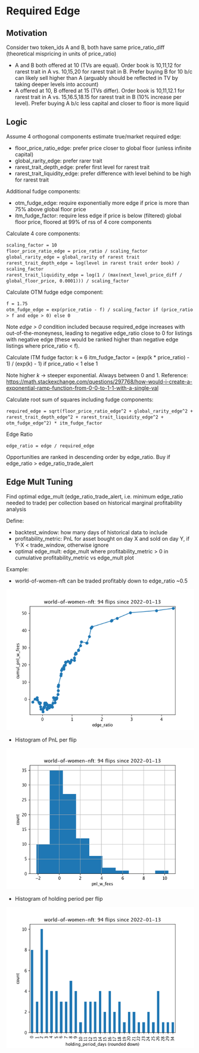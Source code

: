 # Required Edge

## Motivation
Consider two token_ids A and B, both have same price_ratio_diff (theoretical mispricing in units of price_ratio)
- A and B both offered at 10 (TVs are equal). Order book is 10,11,12 for rarest trait in A vs. 10,15,20 for rarest trait in B. Prefer buying B for 10 b/c can likely sell higher than A (arguably should be reflected in TV by taking deeper levels into account)
- A offered at 10, B offered at 15 (TVs differ). Order book is 10,11,12.1 for rarest trait in A vs. 15,16.5,18.15 for rarest trait in B (10% increase per level). Prefer buying A b/c less capital and closer to floor is more liquid

## Logic
Assume 4 orthogonal components estimate true/market required edge:
- floor_price_ratio_edge: prefer price closer to global floor (unless infinite capital)
- global_rarity_edge: prefer rarer trait
- rarest_trait_depth_edge: prefer first level for rarest trait
- rarest_trait_liquidity_edge: prefer difference with level behind to be high for rarest trait

Additional fudge components:
- otm_fudge_edge: require exponentially more edge if price is more than 75% above global floor price
- itm_fudge_factor: require less edge if price is below (filtered) global floor price, floored at 99% of rss of 4 core components

Calculate 4 core components:

	scaling_factor = 10
	floor_price_ratio_edge = price_ratio / scaling_factor
	global_rarity_edge = global_rarity of rarest trait
	rarest_trait_depth_edge = log(level in rarest trait order book) / scaling_factor
	rarest_trait_liquidity_edge = log(1 / (max(next_level_price_diff / global_floor_price, 0.0001))) / scaling_factor

Calculate OTM fudge edge component:

	f = 1.75
	otm_fudge_edge = exp(price_ratio - f) / scaling_factor if (price_ratio > f and edge > 0) else 0

Note *edge > 0* condition included because required_edge increases with out-of-the-moneyness, leading to negative edge_ratio close to 0 for listings with negative edge (these would be ranked higher than negative edge listings where price_ratio < f).

Calculate ITM fudge factor:
	k = 6
	itm_fudge_factor = (exp(k * price_ratio) - 1) / (exp(k) - 1) if price_ratio < 1 else 1

Note higher *k* -> steeper exponential. Always between 0 and 1. Reference: https://math.stackexchange.com/questions/297768/how-would-i-create-a-exponential-ramp-function-from-0-0-to-1-1-with-a-single-val

Calculate root sum of squares including fudge components:

	required_edge = sqrt(floor_price_ratio_edge^2 + global_rarity_edge^2 + rarest_trait_depth_edge^2 + rarest_trait_liquidity_edge^2 + otm_fudge_edge^2) * itm_fudge_factor

Edge Ratio

	edge_ratio = edge / required_edge

Opportunities are ranked in descending order by edge_ratio. Buy if edge_ratio > edge_ratio_trade_alert

## Edge Mult Tuning
Find optimal edge_mult (edge_ratio_trade_alert, i.e. minimum edge_ratio needed to trade) per collection based on historical marginal profitability analysis

Define:
- backtest_window: how many days of historical data to include
- profitability_metric: PnL for asset bought on day X and sold on day Y, if Y-X < trade_window, otherwise ignore
- optimal edge_mult: edge_mult where profitability_metric > 0 in cumulative profitability_metric vs edge_mult plot

Example:
- world-of-women-nft can be traded profitably down to edge_ratio ~0.5

![alt text](../analysis/world-of-women-nft/world-of-women-nft_cumul_pnl_zoom_20220219.png?raw=true)

- Histogram of PnL per flip

![alt text](../analysis/world-of-women-nft/world-of-women-nft_pnl.png?raw=true)

- Histogram of holding period per flip

![alt text](../analysis/world-of-women-nft/world-of-women-nft_holding_period.png?raw=true)